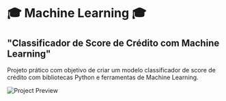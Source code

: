 # 🎓 Machine Learning 🎓
## "Classificador de Score de Crédito com Machine Learning"

Projeto prático com objetivo de criar um modelo classificador de score de crédito com bibliotecas Python e ferramentas de Machine Learning.

![Project Preview](https://i.imgur.com/wpMiYoT.png "Project Preview")
